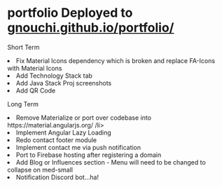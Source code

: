 # portfolio Deployed to <a href="https://gnouchi.github.io/portfolio/"> gnouchi.github.io/portfolio/ </a>

Short Term 
<li> Fix Material Icons dependency which is broken and replace FA-Icons with Material Icons </li> 
<li> Add Technology Stack tab </li>
<li> Add Java Stack Proj screenshots </li>
<li> Add QR Code </li>


Long Term 
<li> Remove Materialize or port over codebase into https://material.angularjs.org/ /li>
<li> Implement Angular Lazy Loading </li>
<li> Redo contact footer module </li>
<li> Implement contact me via push notification </li>
<li> Port to Firebase hosting after registering a domain </li>
<li> Add Blog or Influences section - Menu will need to be changed to collapse on med-small </li>
<li> Notification Discord bot...ha! </li>
